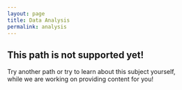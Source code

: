 ```yaml
---
layout: page
title: Data Analysis
permalink: analysis
---
```

## This path is not supported yet!

Try another path or try to learn about this subject yourself,  
while we are working on providing content for you! 
